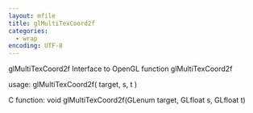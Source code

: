 ```yaml
---
layout: mfile
title: glMultiTexCoord2f
categories:
  - wrap
encoding: UTF-8
---
```


glMultiTexCoord2f  Interface to OpenGL function glMultiTexCoord2f

usage:  glMultiTexCoord2f( target, s, t )

C function:  void glMultiTexCoord2f(GLenum target, GLfloat s, GLfloat t)